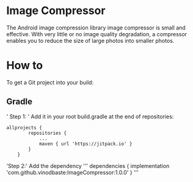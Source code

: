 # Image Compressor

The Android image compression library image compressor is small and effective. With very little or no image quality degradation, a compressor enables you to reduce the size of large photos into smaller photos.

# How to
To get a Git project into your build:
## Gradle
' Step 1: ' Add it in your root build.gradle at the end of repositories:

```
allprojects {
		repositories {
			...
			maven { url 'https://jitpack.io' }
		}
	}
```

'Step 2:' Add the dependency
'''
dependencies {
	        implementation 'com.github.vinodbaste:ImageCompressor:1.0.0'
	}
'''

